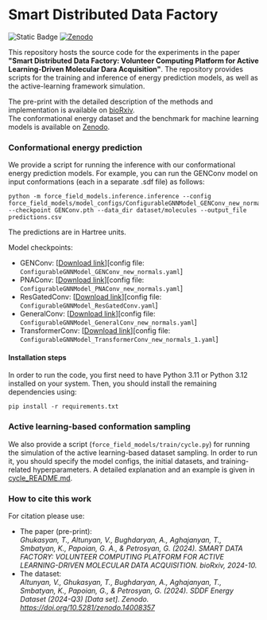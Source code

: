 # Smart Distributed Data Factory

![Static Badge](https://img.shields.io/badge/bioRxiv-10.1101%2F2024.10.22.619651-red) [![Zenodo](https://zenodo.org/badge/DOI/10.5281/zenodo.14008357.svg)](https://doi.org/10.5281/zenodo.14008357)

This repository hosts the source code for the experiments in the paper **"Smart Distributed Data Factory: Volunteer Computing Platform for Active Learning-Driven Molecular Dara Acquisition"**.
The repository provides scripts for the training and inference of energy prediction models, as well as the active-learning framework simulation.

The pre-print with the detailed description of the methods and implementation is available on [bioRxiv](https://www.biorxiv.org/content/10.1101/2024.10.22.619651v1).\
The conformational energy dataset and the benchmark for machine learning models is available on [Zenodo](https://zenodo.org/records/14008357).

### Conformational energy prediction

We provide a script for running the inference with our conformational energy prediction models. For example, you can run the GENConv model on input conformations (each in a separate .sdf file) as follows:
```
python -m force_field_models.inference.inference --config force_field_models/model_configs/ConfigurableGNNModel_GENConv_new_normals.yaml --checkpoint GENConv.pth --data_dir dataset/molecules --output_file predictions.csv
```
The predictions are in Hartree units.

Model checkpoints:
- GENConv: [[Download link](https://sddf-checkpoints.s3.us-east-1.amazonaws.com/energy-v2024-Q3/GENConv.pth)][config file: `ConfigurableGNNModel_GENConv_new_normals.yaml`]
- PNAConv: [[Download link](https://sddf-checkpoints.s3.us-east-1.amazonaws.com/energy-v2024-Q3/PNAConv.pth)][config file: `ConfigurableGNNModel_PNAConv_new_normals.yaml`]
- ResGatedConv: [[Download link](https://sddf-checkpoints.s3.us-east-1.amazonaws.com/energy-v2024-Q3/ResGatedConv.pth)][config file: `ConfigurableGNNModel_ResGatedConv.yaml`]
- GeneralConv: [[Download link](https://sddf-checkpoints.s3.us-east-1.amazonaws.com/energy-v2024-Q3/GeneralConv.pth)][config file: `ConfigurableGNNModel_GeneralConv_new_normals.yaml`]
- TransformerConv: [[Download link](https://sddf-checkpoints.s3.us-east-1.amazonaws.com/energy-v2024-Q3/TransformerConv.pth)][config file: `ConfigurableGNNModel_TransformerConv_new_normals_1.yaml`]

#### Installation steps

In order to run the code, you first need to have Python 3.11 or Python 3.12 installed on your system. 
Then, you should install the remaining dependencies using:
```
pip install -r requirements.txt
```

### Active learning-based conformation sampling

We also provide a script (`force_field_models/train/cycle.py`) for running the simulation of the active learning-based dataset sampling. 
In order to run it, you should specify the model configs, the initial datasets, and training-related hyperparameters.
A detailed explanation and an example is given in [cycle_README.md](cycle_README.md).

### How to cite this work

For citation please use:
- The paper (pre-print):\
*Ghukasyan, T., Altunyan, V., Bughdaryan, A., Aghajanyan, T., Smbatyan, K., Papoian, G. A., & Petrosyan, G. (2024). SMART DATA FACTORY: VOLUNTEER COMPUTING PLATFORM FOR ACTIVE LEARNING-DRIVEN MOLECULAR DATA ACQUISITION. bioRxiv, 2024-10.*
- The dataset:\
*Altunyan, V., Ghukasyan, T., Bughdaryan, A., Aghajanyan, T., Smbatyan, K., Papoian, G., & Petrosyan, G. (2024). SDDF Energy Dataset (2024-Q3) [Data set]. Zenodo. https://doi.org/10.5281/zenodo.14008357*
